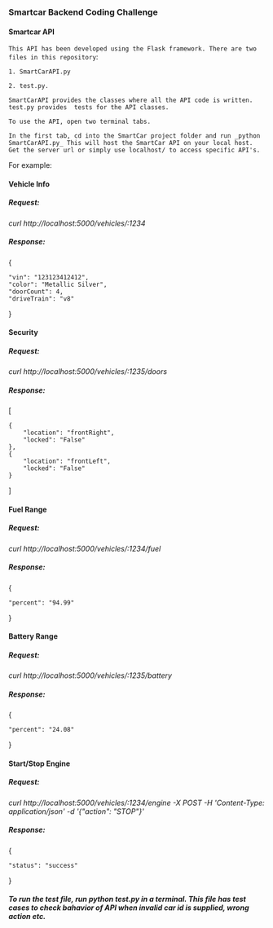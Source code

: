 ### Smartcar Backend Coding Challenge

#### Smartcar API

`This API has been developed using the Flask framework. There are two files in this repository`: 

`1. SmartCarAPI.py`

`2. test.py. `

`SmartCarAPI provides the classes where all the API code is written. test.py provides 
tests for the API classes.`


`To use the API, open two terminal tabs.`

`In the first tab, cd into the SmartCar project folder and run _python SmartCarAPI.py_
This will host the SmartCar API on your local host. Get the server url or simply use localhost/ to access specific API's.`

For example:

#### Vehicle Info

##### Request:

_curl http://localhost:5000/vehicles/:1234_

##### Response:

{

    "vin": "123123412412",
    "color": "Metallic Silver",
    "doorCount": 4,
    "driveTrain": "v8"
}

#### Security

##### Request:

_curl http://localhost:5000/vehicles/:1235/doors_

##### Response:

[

    {
        "location": "frontRight",
        "locked": "False"
    },
    {
        "location": "frontLeft",
        "locked": "False"
    }
]

#### Fuel Range

##### Request:

_curl http://localhost:5000/vehicles/:1234/fuel_

##### Response:

{

    "percent": "94.99"
}

#### Battery Range

##### Request:

_curl http://localhost:5000/vehicles/:1235/battery_

##### Response:

{

    "percent": "24.08"
}

#### Start/Stop Engine

##### Request:

_curl http://localhost:5000/vehicles/:1234/engine   -X POST -H 'Content-Type: application/json'  -d '{"action": "STOP"}'_

##### Response:

{

    "status": "success"
}

##### To run the test file, run _python test.py_ in a terminal. This file has test cases to check bahavior of API when invalid car id is supplied, wrong action etc.
